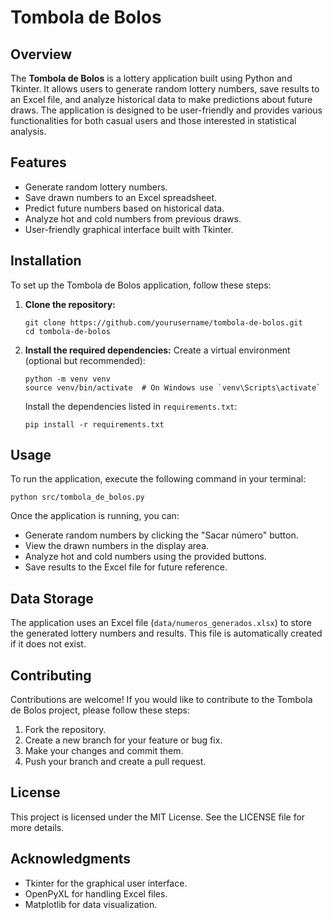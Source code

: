 # Tombola de Bolos

## Overview
The **Tombola de Bolos** is a lottery application built using Python and Tkinter. It allows users to generate random lottery numbers, save results to an Excel file, and analyze historical data to make predictions about future draws. The application is designed to be user-friendly and provides various functionalities for both casual users and those interested in statistical analysis.

## Features
- Generate random lottery numbers.
- Save drawn numbers to an Excel spreadsheet.
- Predict future numbers based on historical data.
- Analyze hot and cold numbers from previous draws.
- User-friendly graphical interface built with Tkinter.

## Installation
To set up the Tombola de Bolos application, follow these steps:

1. **Clone the repository:**
   ```
   git clone https://github.com/yourusername/tombola-de-bolos.git
   cd tombola-de-bolos
   ```

2. **Install the required dependencies:**
   Create a virtual environment (optional but recommended):
   ```
   python -m venv venv
   source venv/bin/activate  # On Windows use `venv\Scripts\activate`
   ```

   Install the dependencies listed in `requirements.txt`:
   ```
   pip install -r requirements.txt
   ```

## Usage
To run the application, execute the following command in your terminal:
```
python src/tombola_de_bolos.py
```

Once the application is running, you can:
- Generate random numbers by clicking the "Sacar número" button.
- View the drawn numbers in the display area.
- Analyze hot and cold numbers using the provided buttons.
- Save results to the Excel file for future reference.

## Data Storage
The application uses an Excel file (`data/numeros_generados.xlsx`) to store the generated lottery numbers and results. This file is automatically created if it does not exist.

## Contributing
Contributions are welcome! If you would like to contribute to the Tombola de Bolos project, please follow these steps:
1. Fork the repository.
2. Create a new branch for your feature or bug fix.
3. Make your changes and commit them.
4. Push your branch and create a pull request.

## License
This project is licensed under the MIT License. See the LICENSE file for more details.

## Acknowledgments
- Tkinter for the graphical user interface.
- OpenPyXL for handling Excel files.
- Matplotlib for data visualization.